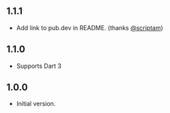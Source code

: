 ## 1.1.1

- Add link to pub.dev in README. (thanks [@scriptam](https://github.com/scriptam))

## 1.1.0

- Supports Dart 3

## 1.0.0

- Initial version.
